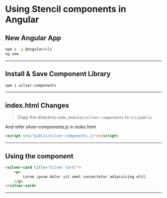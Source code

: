 # Using Stencil components in Angular

## New Angular App

```sh
npm i -g @angular/cli
ng new
```

---

## Install & Save Component Library

```sh
npm i silver-components
```

---

## index.html Changes

> Copy the directory `node_modules/silver-components` to `src/public`

And refer silver-components.js in index.html

```html
<script src="public/silver-components.js"></script>
```

---

## Using the component

```html
<silver-card title="Silver Card!">
    <p>
        Lorem ipsum dolor sit amet consectetur adipisicing elit.
    </p>
</silver-card>
```

---
